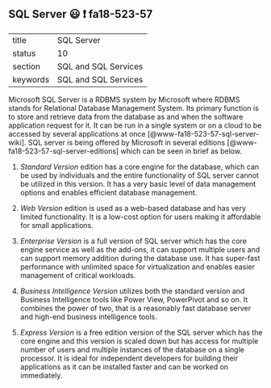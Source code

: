 ## SQL Server :smiley: :exclamation: fa18-523-57


|          |                      |
| -------- | -------------------- |
| title    | SQL Server           | 
| status   | 10                   |
| section  | SQL and SQL Services |
| keywords | SQL and SQL Services |



Microsoft SQL Server is a RDBMS system by Microsoft where RDBMS stands
for Relational Database Management System. Its primary function is to
store and retrieve data from the database as and when the software
application request for it. It can be run in a single system or on a
cloud to be accessed by several applications at once
[@www-fa18-523-57-sql-server-wiki]. SQL server is being offered by
Microsoft in several editions [@www-fa18-523-57-sql-server-editions]
which can be seen in brief as below.

1. *Standard Version* edition has a core engine for the database, 
   which can be used by individuals and the entire functionality of SQL 
   server cannot be utilized in this version. It has a very basic level 
   of data management options and enables efficient database management.
   
2. *Web Version* edition is used as a web-based database and has very 
   limited functionality. It is a low-cost option for users making it 
   affordable for small applications.
   
3. *Enterprise Version* is a full version of SQL server which has the 
   core engine service as well as the add-ons, it can support multiple 
   users and can support memory addition during the database use. It 
   has super-fast performance with unlimited space for virtualization 
   and enables easier management of critical workloads.
   
4. *Business Intelligence Version* utilizes both the standard version 
   and Business Intelligence tools like Power View, PowerPivot and so on. 
   It combines the power of two, that is a reasonably fast database 
   server and high-end business intelligence tools.
   
5. *Express Version* is a free edition version of the SQL server which has 
   the core engine and this version is scaled down but has access for
   multiple number of users and multiple instances of the database
   on a single processor. It is ideal for independent developers for
   building their applications as it can be installed faster and can
   be worked on immediately.
   
